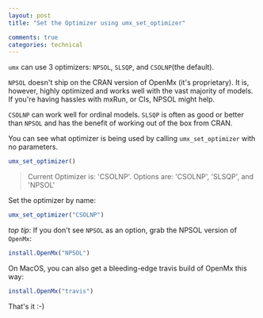 ```yaml
---
layout: post
title: "Set the Optimizer using umx_set_optimizer"

comments: true
categories: technical
---
```


`umx` can use 3 optimizers: `NPSOL`, `SLSQP`, and  `CSOLNP`(the default).

`NPSOL` doesn't ship on the CRAN version of OpenMx (it's proprietary). It is, however, highly optimized and works well with the vast majority of models. If you're having hassles with mxRun, or CIs, NPSOL might help.

`CSOLNP` can work well for ordinal models. `SLSQP` is often as good or better than `NPSOL` and has the benefit of working out of the box from CRAN.

You can see what optimizer is being used by calling `umx_set_optimizer` with no parameters.

```r
umx_set_optimizer()

```
> Current Optimizer is: 'CSOLNP'. Options are: 'CSOLNP', 'SLSQP', and 'NPSOL'

Set the optimizer by name:

```r
umx_set_optimizer("CSOLNP")

```
*top tip*: If you don't see `NPSOL` as an option, grab the NPSOL version of `OpenMx`:

```r
install.OpenMx("NPSOL")

```

On MacOS, you can also get a bleeding-edge travis build of OpenMx this way:

```r
install.OpenMx("travis")

```

That's it :-)
